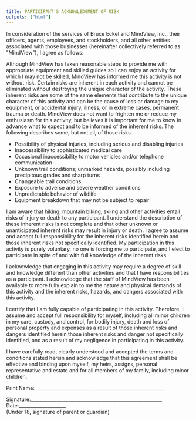```yaml
---
title: PARTICIPANT'S ACKNOWLEDGMENT OF RISK
outputs: ["html"]
---
```


In consideration of the services of Bruce Eckel and MindView, Inc., their officers, agents, employees, and stockholders, and all other entities associated with those businesses (hereinafter collectively referred to as "MindView"), I agree as follows:

Although MindView has taken reasonable steps to provide me with appropriate equipment and skilled guides so I can enjoy an activity for which I may not be skilled, MindView has informed me this activity is not without risk. Certain risks are inherent in each activity and cannot be eliminated without destroying the unique character of the activity. These inherent risks are some of the same elements that contribute to the unique character of this activity and can be the cause of loss or damage to my equipment, or accidental injury, illness, or in extreme cases, permanent trauma or death. MindView does not want to frighten me or reduce my enthusiasm for this activity, but believes it is important for me to know in advance what to expect and to be informed of the inherent risks. The following describes some, but not all, of those risks.

* Possibility of physical injuries, including serious and disabling injuries  
* Inaccessibility to sophisticated medical care  
* Occasional inaccessibility to motor vehicles and/or telephone communication  
* Unknown trail conditions; unmarked hazards, possibly including precipitous grades and sharp turns  
* Changeable trail conditions  
* Exposure to adverse and severe weather conditions  
* Unpredictable behavior of wildlife  
* Equipment breakdown that may not be subject to repair

I am aware that hiking, mountain biking, skiing and other activities entail risks of injury or death to any participant. I understand the description of these inherent risks is not complete and that other unknown or unanticipated inherent risks may result in injury or death. I agree to assume and accept full responsibility for the inherent risks identified herein and those inherent risks not specifically identified. My participation in this activity is purely voluntary, no one is forcing me to participate, and I elect to participate in spite of and with full knowledge of the inherent risks.

I acknowledge that engaging in this activity may require a degree of skill and knowledge different than other activities and that I have responsibilities as a participant. I acknowledge that the staff of MindView has been available to more fully explain to me the nature and physical demands of this activity and the inherent risks, hazards, and dangers associated with this activity.

I certify that I am fully capable of participating in this activity. Therefore, I assume and accept full responsibility for myself, including all minor children in my care, custody, and control, for bodily injury, death and loss of personal property and expenses as a result of those inherent risks and dangers identified herein those inherent risks and danger not specifically identified, and as a result of my negligence in participating in this activity.

I have carefully read, clearly understood and accepted the terms and conditions stated herein and acknowledge that this agreement shall be effective and binding upon myself, my heirs, assigns, personal representative and estate and for all members of my family, including minor children.

Print Name:\_\_\_\_\_\_\_\_\_\_\_\_\_\_\_\_\_\_\_\_\_\_\_\_\_\_\_\_\_\_\_\_\_\_\_\_\_\_\_\_\_\_\_\_\_\_\_\_\_\_\_\_\_\_\_\_

Signature:\_\_\_\_\_\_\_\_\_\_\_\_\_\_\_\_\_\_\_\_\_\_\_\_\_\_\_\_\_\_\_\_\_\_\_\_\_\_\_\_\_\_\_\_\_\_\_\_\_\_\_\_\_\_\_\_ Date:\_\_\_\_\_\_\_\_\_\_\_\_\_\_\_\_\_\_\_\_  
(Under 18, signature of parent or guardian)

